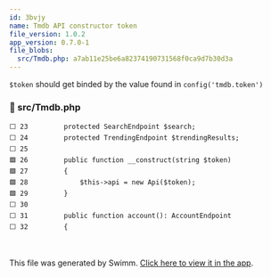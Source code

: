 ```yaml
---
id: 3bvjy
name: Tmdb API constructor token
file_version: 1.0.2
app_version: 0.7.0-1
file_blobs:
  src/Tmdb.php: a7ab11e25be6a82374190731568f0ca9d7b30d3a
---
```


`$token` should get binded by the value found in `config('tmdb.token')`
<!-- NOTE-swimm-snippet: the lines below link your snippet to Swimm -->
### 📄 src/Tmdb.php
```hack
⬜ 23         protected SearchEndpoint $search;
⬜ 24         protected TrendingEndpoint $trendingResults;
⬜ 25     
🟩 26         public function __construct(string $token)
🟩 27         {
🟩 28             $this->api = new Api($token);
🟩 29         }
⬜ 30     
⬜ 31         public function account(): AccountEndpoint
⬜ 32         {
```

<br/>

This file was generated by Swimm. [Click here to view it in the app](https://app.swimm.io/repos/Z2l0aHViJTNBJTNBbGFyYXZlbC10bWRiJTNBJTNBdGNhbXBiUFBV/docs/3bvjy).